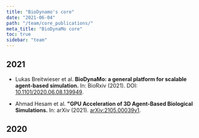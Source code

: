 ```yaml
---
title: "BioDynamo's core"
date: "2021-06-04"
path: "/team/core_publications/"
meta_title: "BioDynaMo core"
toc: true
sidebar: "team"
---
```


## 2021

* Lukas Breitwieser et al. **BioDynaMo: a general platform for scalable agent-based simulation.** In: BioRxiv (2021). DOI: [10.1101/2020.06.08.139949](https://doi.org/10.1101/2020.06.08.139949).

* Ahmad Hesam et al. **"GPU Acceleration of 3D Agent-Based Biological Simulations.** In: arXiv (2021). [arXiv:2105.00039v1](https://arxiv.org/abs/2105.00039v1).

## 2020